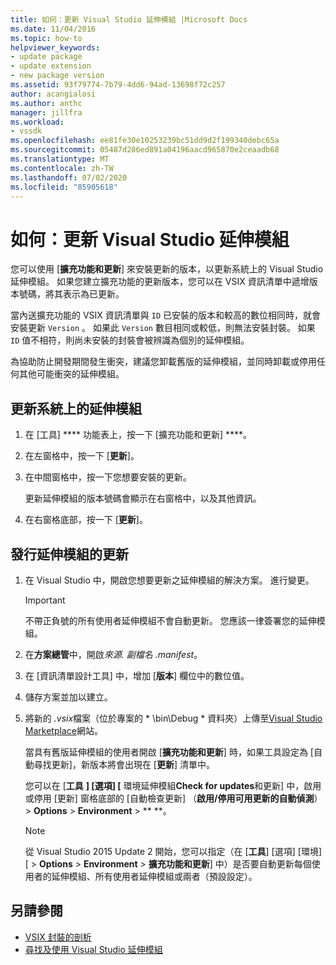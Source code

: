 ```yaml
---
title: 如何：更新 Visual Studio 延伸模組 |Microsoft Docs
ms.date: 11/04/2016
ms.topic: how-to
helpviewer_keywords:
- update package
- update extension
- new package version
ms.assetid: 93f79774-7b79-4dd6-94ad-13698f72c257
author: acangialosi
ms.author: anthc
manager: jillfra
ms.workload:
- vssdk
ms.openlocfilehash: ee81fe30e10253239bc51dd9d2f199340debc65a
ms.sourcegitcommit: 05487d286ed891a04196aacd965870e2ceaadb68
ms.translationtype: MT
ms.contentlocale: zh-TW
ms.lasthandoff: 07/02/2020
ms.locfileid: "85905618"
---
```

# <a name="how-to-update-a-visual-studio-extension"></a>如何：更新 Visual Studio 延伸模組
您可以使用 [**擴充功能和更新**] 來安裝更新的版本，以更新系統上的 Visual Studio 延伸模組。 如果您建立擴充功能的更新版本，您可以在 VSIX 資訊清單中遞增版本號碼，將其表示為已更新。

 當內送擴充功能的 VSIX 資訊清單與 `ID` 已安裝的版本和較高的數位相同時，就會安裝更新 `Version` 。 如果此 `Version` 數目相同或較低，則無法安裝封裝。 如果 `ID` 值不相符，則尚未安裝的封裝會被辨識為個別的延伸模組。

 為協助防止開發期間發生衝突，建議您卸載舊版的延伸模組，並同時卸載或停用任何其他可能衝突的延伸模組。

## <a name="to-update-an-extension-on-your-system"></a>更新系統上的延伸模組

1. 在 [工具] **** 功能表上，按一下 [擴充功能和更新] ****。

2. 在左窗格中，按一下 [**更新**]。

3. 在中間窗格中，按一下您想要安裝的更新。

     更新延伸模組的版本號碼會顯示在右窗格中，以及其他資訊。

4. 在右窗格底部，按一下 [**更新**]。

## <a name="to-publish-an-update-of-an-extension"></a>發行延伸模組的更新

1. 在 Visual Studio 中，開啟您想要更新之延伸模組的解決方案。 進行變更。

    > [!IMPORTANT]
    > 不帶正負號的所有使用者延伸模組不會自動更新。 您應該一律簽署您的延伸模組。

2. 在**方案總管**中，開啟*來源. 副檔名 .manifest*。

3. 在 [資訊清單設計工具] 中，增加 [**版本**] 欄位中的數位值。

4. 儲存方案並加以建立。

5. 將新的 *.vsix*檔案（位於專案的 * \bin\Debug \* 資料夾）上傳至[Visual Studio Marketplace](https://marketplace.visualstudio.com/vs)網站。

     當具有舊版延伸模組的使用者開啟 [**擴充功能和更新**] 時，如果工具設定為 [自動尋找更新]，新版本將會出現在 [**更新**] 清單中。

     您可以在 [**工具** **] [選項] [** 環境延伸模組**Check for updates**和更新] 中，啟用或停用 [更新] 窗格底部的 [自動檢查更新] （**啟用/停用可用更新的自動偵測**）  >  **Options**  >  **Environment**  >  ** **。

    > [!NOTE]
    > 從 Visual Studio 2015 Update 2 開始，您可以指定（在 [**工具**] [選項] [環境] [  >  **Options**  >  **Environment**  >  **擴充功能和更新**] 中）是否要自動更新每個使用者的延伸模組、所有使用者延伸模組或兩者（預設設定）。

## <a name="see-also"></a>另請參閱
- [VSIX 封裝的剖析](../extensibility/anatomy-of-a-vsix-package.md)
- [尋找及使用 Visual Studio 延伸模組](../ide/finding-and-using-visual-studio-extensions.md)
